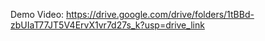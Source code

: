 Demo Video: https://drive.google.com/drive/folders/1tBBd-zbUIaT77JT5V4ErvX1vr7d27s_k?usp=drive_link
